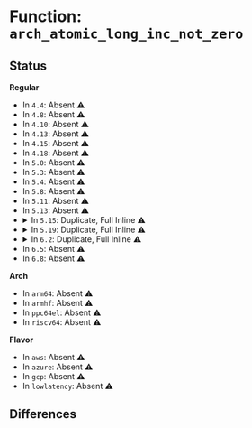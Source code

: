 # Function: <code>arch_atomic_long_inc_not_zero</code>

## Status
<b>Regular</b>
<ul>
<li>
In <code>4.4</code>: Absent ⚠️
</li>
<li>
In <code>4.8</code>: Absent ⚠️
</li>
<li>
In <code>4.10</code>: Absent ⚠️
</li>
<li>
In <code>4.13</code>: Absent ⚠️
</li>
<li>
In <code>4.15</code>: Absent ⚠️
</li>
<li>
In <code>4.18</code>: Absent ⚠️
</li>
<li>
In <code>5.0</code>: Absent ⚠️
</li>
<li>
In <code>5.3</code>: Absent ⚠️
</li>
<li>
In <code>5.4</code>: Absent ⚠️
</li>
<li>
In <code>5.8</code>: Absent ⚠️
</li>
<li>
In <code>5.11</code>: Absent ⚠️
</li>
<li>
In <code>5.13</code>: Absent ⚠️
</li>
<li>
<details>
<summary>In <code>5.15</code>: Duplicate, Full Inline ⚠️</summary>

**Collision:** Static Duplication

**Inline:** Full

**Transformation:** False

**Instances:**

```
In kernel/acct.c (ffffffff8118c5b9)
Location: include/linux/atomic/atomic-long.h:495
Inline: True
Inline callers:
  - kernel/acct.c:acct_process
```
```
In kernel/cgroup/cgroup.c (ffffffff8119cbc8)
Location: include/linux/atomic/atomic-long.h:495
Inline: True
Inline callers:
  - kernel/cgroup/cgroup.c:css_tryget_online_from_dir
  - kernel/cgroup/cgroup.c:cpu_stat_show
  - kernel/cgroup/cgroup.c:cgroup_get_e_css
```
```
In kernel/cgroup/cgroup-v1.c (ffffffff811a070e)
Location: include/linux/atomic/atomic-long.h:495
Inline: True
Inline callers:
  - kernel/cgroup/cgroup-v1.c:cgroup1_get_tree
  - kernel/cgroup/cgroup-v1.c:cgroup1_root_to_use
```
```
In kernel/cgroup/legacy_freezer.c (ffffffff811a16ee)
Location: include/linux/atomic/atomic-long.h:495
Inline: True
Inline callers:
  - kernel/cgroup/legacy_freezer.c:freezer_change_state
  - kernel/cgroup/legacy_freezer.c:freezer_read
```
```
In kernel/cgroup/cpuset.c (ffffffff811a8168)
Location: include/linux/atomic/atomic-long.h:495
Inline: True
Inline callers:
  - kernel/cgroup/cpuset.c:cpuset_hotplug_workfn
  - kernel/cgroup/cpuset.c:update_nodemasks_hier
  - kernel/cgroup/cpuset.c:update_sibling_cpumasks
  - kernel/cgroup/cpuset.c:update_cpumasks_hier
```
```
In kernel/events/core.c (ffffffff81289dc3)
Location: include/linux/atomic/atomic-long.h:495
Inline: True
Inline callers:
  - kernel/events/core.c:perf_mmap_close
```
```
In mm/swapfile.c (ffffffff813137df)
Location: include/linux/atomic/atomic-long.h:495
Inline: True
Inline callers:
  - mm/swapfile.c:get_swap_device
```
```
In mm/memcontrol.c (ffffffff8135b69b)
Location: include/linux/atomic/atomic-long.h:495
Inline: True
Inline callers:
  - mm/memcontrol.c:mem_cgroup_swapin_charge_page
```
```
In mm/memremap.c (ffffffff8136924d)
Location: include/linux/atomic/atomic-long.h:495
Inline: True
Inline callers:
  - mm/memremap.c:get_dev_pagemap
```
```
In fs/aio.c (ffffffff813d719e)
Location: include/linux/atomic/atomic-long.h:495
Inline: True
Inline callers:
  - fs/aio.c:lookup_ioctx
```
```
In block/blk-core.c (ffffffff815cc634)
Location: include/linux/atomic/atomic-long.h:495
Inline: True
Inline callers:
  - block/blk-core.c:blk_try_enter_queue
```
```
In block/blk-cgroup.c (ffffffff815f22b3)
Location: include/linux/atomic/atomic-long.h:495
Inline: True
Inline callers:
  - block/blk-cgroup.c:blkg_create
```
</details>
</li>
<li>
<details>
<summary>In <code>5.19</code>: Duplicate, Full Inline ⚠️</summary>

**Collision:** Static Duplication

**Inline:** Full

**Transformation:** False

**Instances:**

```
In kernel/fork.c (ffffffff810c943e)
Location: include/linux/atomic/atomic-long.h:495
Inline: True
Inline callers:
  - kernel/fork.c:get_mm_exe_file
```
```
In kernel/acct.c (ffffffff811bba3f)
Location: include/linux/atomic/atomic-long.h:495
Inline: True
Inline callers:
  - kernel/acct.c:acct_process
```
```
In kernel/cgroup/cgroup.c (ffffffff811ccec6)
Location: include/linux/atomic/atomic-long.h:495
Inline: True
Inline callers:
  - kernel/cgroup/cgroup.c:css_tryget_online_from_dir
  - kernel/cgroup/cgroup.c:cpu_stat_show
  - kernel/cgroup/cgroup.c:cgroup_get_e_css
```
```
In kernel/cgroup/cgroup-v1.c (ffffffff811d0e4c)
Location: include/linux/atomic/atomic-long.h:495
Inline: True
Inline callers:
  - kernel/cgroup/cgroup-v1.c:cgroup1_get_tree
  - kernel/cgroup/cgroup-v1.c:cgroup1_root_to_use
```
```
In kernel/cgroup/legacy_freezer.c (ffffffff811d2045)
Location: include/linux/atomic/atomic-long.h:495
Inline: True
Inline callers:
  - kernel/cgroup/legacy_freezer.c:freezer_change_state
  - kernel/cgroup/legacy_freezer.c:freezer_read
```
```
In kernel/cgroup/cpuset.c (ffffffff811d9298)
Location: include/linux/atomic/atomic-long.h:495
Inline: True
Inline callers:
  - kernel/cgroup/cpuset.c:cpuset_hotplug_workfn
  - kernel/cgroup/cpuset.c:update_nodemasks_hier
  - kernel/cgroup/cpuset.c:update_sibling_cpumasks
  - kernel/cgroup/cpuset.c:update_cpumasks_hier
```
```
In kernel/bpf/task_iter.c (ffffffff8129ae6e)
Location: include/linux/atomic/atomic-long.h:495
Inline: True
Inline callers:
  - kernel/bpf/task_iter.c:task_file_seq_get_next
```
```
In kernel/events/core.c (ffffffff812de742)
Location: include/linux/atomic/atomic-long.h:495
Inline: True
Inline callers:
  - kernel/events/core.c:perf_mmap_close
  - kernel/events/core.c:perf_get_aux_event
```
```
In mm/swapfile.c (ffffffff8137ee28)
Location: include/linux/atomic/atomic-long.h:495
Inline: True
Inline callers:
  - mm/swapfile.c:get_swap_device
```
```
In mm/memcontrol.c (ffffffff813d4ea0)
Location: include/linux/atomic/atomic-long.h:495
Inline: True
Inline callers:
  - mm/memcontrol.c:mem_cgroup_swapin_charge_page
```
```
In mm/memremap.c (ffffffff813e70a8)
Location: include/linux/atomic/atomic-long.h:495
Inline: True
Inline callers:
  - mm/memremap.c:get_dev_pagemap
```
```
In fs/file.c (ffffffff8141af54)
Location: include/linux/atomic/atomic-long.h:495
Inline: True
Inline callers:
  - fs/file.c:__fget_light
  - fs/file.c:fget_task
  - fs/file.c:fget_raw
  - fs/file.c:fget
```
```
In fs/aio.c (ffffffff81460d36)
Location: include/linux/atomic/atomic-long.h:495
Inline: True
Inline callers:
  - fs/aio.c:lookup_ioctx
```
```
In block/blk-core.c (ffffffff8167a003)
Location: include/linux/atomic/atomic-long.h:495
Inline: True
Inline callers:
  - block/blk-core.c:bio_poll
  - block/blk-core.c:__submit_bio
  - block/blk-core.c:__bio_queue_enter
  - block/blk-core.c:blk_queue_enter
```
```
In block/blk-mq.c (ffffffff81684277)
Location: include/linux/atomic/atomic-long.h:495
Inline: True
Inline callers:
  - block/blk-mq.c:blk_mq_get_new_requests
```
```
In block/blk-cgroup.c (ffffffff816a3aba)
Location: include/linux/atomic/atomic-long.h:495
Inline: True
Inline callers:
  - block/blk-cgroup.c:blkg_create
```
</details>
</li>
<li>
<details>
<summary>In <code>6.2</code>: Duplicate, Full Inline ⚠️</summary>

**Collision:** Static Duplication

**Inline:** Full

**Transformation:** False

**Instances:**

```
In kernel/fork.c (ffffffff810e695e)
Location: include/linux/atomic/atomic-long.h:495
Inline: True
Inline callers:
  - kernel/fork.c:get_mm_exe_file
```
```
In kernel/acct.c (ffffffff811fd8cf)
Location: include/linux/atomic/atomic-long.h:495
Inline: True
Inline callers:
  - kernel/acct.c:acct_process
```
```
In kernel/cgroup/cgroup.c (ffffffff81210475)
Location: include/linux/atomic/atomic-long.h:495
Inline: True
Inline callers:
  - kernel/cgroup/cgroup.c:css_tryget_online_from_dir
  - kernel/cgroup/cgroup.c:cpu_stat_show
  - kernel/cgroup/cgroup.c:cgroup_get_e_css
```
```
In kernel/cgroup/cgroup-v1.c (ffffffff812149ac)
Location: include/linux/atomic/atomic-long.h:495
Inline: True
Inline callers:
  - kernel/cgroup/cgroup-v1.c:cgroup1_get_tree
  - kernel/cgroup/cgroup-v1.c:cgroup1_root_to_use
```
```
In kernel/cgroup/legacy_freezer.c (ffffffff81215d75)
Location: include/linux/atomic/atomic-long.h:495
Inline: True
Inline callers:
  - kernel/cgroup/legacy_freezer.c:freezer_change_state
  - kernel/cgroup/legacy_freezer.c:freezer_read
```
```
In kernel/cgroup/cpuset.c (ffffffff8121e4f7)
Location: include/linux/atomic/atomic-long.h:495
Inline: True
Inline callers:
  - kernel/cgroup/cpuset.c:cpuset_hotplug_workfn
  - kernel/cgroup/cpuset.c:update_nodemasks_hier
  - kernel/cgroup/cpuset.c:update_sibling_cpumasks
  - kernel/cgroup/cpuset.c:update_cpumasks_hier
```
```
In kernel/bpf/task_iter.c (ffffffff812f7726)
Location: include/linux/atomic/atomic-long.h:495
Inline: True
Inline callers:
  - kernel/bpf/task_iter.c:task_file_seq_get_next
```
```
In kernel/events/core.c (ffffffff813468fc)
Location: include/linux/atomic/atomic-long.h:495
Inline: True
Inline callers:
  - kernel/events/core.c:perf_mmap_close
  - kernel/events/core.c:event_sched_out
  - kernel/events/core.c:perf_get_aux_event
```
```
In mm/swapfile.c (ffffffff813fd92e)
Location: include/linux/atomic/atomic-long.h:495
Inline: True
Inline callers:
  - mm/swapfile.c:get_swap_device
```
```
In mm/memcontrol.c (ffffffff8145a8d4)
Location: include/linux/atomic/atomic-long.h:495
Inline: True
Inline callers:
  - mm/memcontrol.c:mem_cgroup_swapin_charge_folio
```
```
In mm/memremap.c (ffffffff8146f8c5)
Location: include/linux/atomic/atomic-long.h:495
Inline: True
Inline callers:
  - mm/memremap.c:zone_device_page_init
  - mm/memremap.c:get_dev_pagemap
```
```
In fs/file.c (ffffffff814a6eda)
Location: include/linux/atomic/atomic-long.h:495
Inline: True
Inline callers:
  - fs/file.c:__fget_light
  - fs/file.c:fget_task
  - fs/file.c:fget_raw
  - fs/file.c:fget
```
```
In fs/aio.c (ffffffff814f0ce6)
Location: include/linux/atomic/atomic-long.h:495
Inline: True
Inline callers:
  - fs/aio.c:lookup_ioctx
```
```
In block/blk-core.c (ffffffff817364a8)
Location: include/linux/atomic/atomic-long.h:495
Inline: True
Inline callers:
  - block/blk-core.c:bio_poll
  - block/blk-core.c:__submit_bio
  - block/blk-core.c:__bio_queue_enter
  - block/blk-core.c:blk_queue_enter
```
```
In block/blk-mq.c (ffffffff81741a57)
Location: include/linux/atomic/atomic-long.h:495
Inline: True
Inline callers:
  - block/blk-mq.c:blk_mq_get_new_requests
```
```
In block/blk-cgroup.c (ffffffff817627d8)
Location: include/linux/atomic/atomic-long.h:495
Inline: True
Inline callers:
  - block/blk-cgroup.c:blkg_create
```
```
In drivers/pci/p2pdma.c (ffffffff8191c6f8)
Location: include/linux/atomic/atomic-long.h:495
Inline: True
Inline callers:
  - drivers/pci/p2pdma.c:pci_alloc_p2pmem
  - drivers/pci/p2pdma.c:p2pmem_alloc_mmap
```
</details>
</li>
<li>
In <code>6.5</code>: Absent ⚠️
</li>
<li>
In <code>6.8</code>: Absent ⚠️
</li>
</ul>
<b>Arch</b>
<ul>
<li>
In <code>arm64</code>: Absent ⚠️
</li>
<li>
In <code>armhf</code>: Absent ⚠️
</li>
<li>
In <code>ppc64el</code>: Absent ⚠️
</li>
<li>
In <code>riscv64</code>: Absent ⚠️
</li>
</ul>
<b>Flavor</b>
<ul>
<li>
In <code>aws</code>: Absent ⚠️
</li>
<li>
In <code>azure</code>: Absent ⚠️
</li>
<li>
In <code>gcp</code>: Absent ⚠️
</li>
<li>
In <code>lowlatency</code>: Absent ⚠️
</li>
</ul>

## Differences
